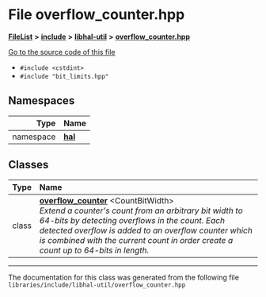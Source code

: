 

# File overflow\_counter.hpp



[**FileList**](files.md) **>** [**include**](dir_cba0faac6e93618a6e2539705915bd70.md) **>** [**libhal-util**](dir_5e94bd3e75b6b11eff60149e0bc5664b.md) **>** [**overflow\_counter.hpp**](overflow__counter_8hpp.md)

[Go to the source code of this file](overflow__counter_8hpp_source.md)



* `#include <cstdint>`
* `#include "bit_limits.hpp"`













## Namespaces

| Type | Name |
| ---: | :--- |
| namespace | [**hal**](namespacehal.md) <br> |


## Classes

| Type | Name |
| ---: | :--- |
| class | [**overflow\_counter**](classhal_1_1overflow__counter.md) &lt;CountBitWidth&gt;<br>_Extend a counter's count from an arbitrary bit width to 64-bits by detecting overflows in the count. Each detected overflow is added to an overflow counter which is combined with the current count in order create a count up to 64-bits in length._  |



















































------------------------------
The documentation for this class was generated from the following file `libraries/include/libhal-util/overflow_counter.hpp`

